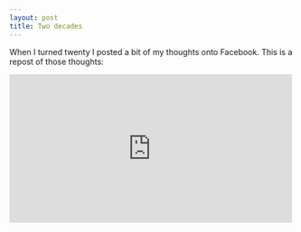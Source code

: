 ```yaml
---
layout: post
title: Two decades
---
```


When I turned twenty I posted a bit of my thoughts onto Facebook. This is a repost of those thoughts:


<iframe src="https://www.facebook.com/plugins/post.php?href=https%3A%2F%2Fwww.facebook.com%2FK.Wade.Cooper%2Fposts%2F10207583880186108&width=500&show_text=true&height=263&appId" width="500" height="263" style="border:none;overflow:hidden" scrolling="no" frameborder="0" allowTransparency="true" allow="encrypted-media"></iframe>




